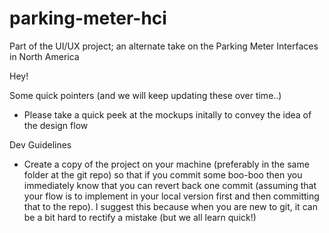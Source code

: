 # parking-meter-hci
Part of the UI/UX project; an alternate take on the Parking Meter Interfaces in North America


Hey! 

Some quick pointers (and we will keep updating these over time..)

- Please take a quick peek at the mockups initally to convey the idea of the design flow


Dev Guidelines
- Create a copy of the project on your machine (preferably in the same folder at the git repo) so that if you commit some boo-boo then you immediately know that you can revert back one commit (assuming that your flow is to implement in your local version first and then committing that to the repo). I suggest this because when you are new to git, it can be a bit hard to rectify a mistake (but we all learn quick!)

